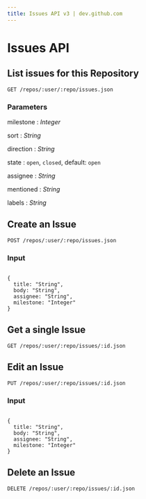 ```yaml
---
title: Issues API v3 | dev.github.com
---
```


# Issues API

## List issues for this Repository

    GET /repos/:user/:repo/issues.json

### Parameters

milestone
: _Integer_

sort
: _String_

direction
: _String_

state
: `open`, `closed`, default: `open`

assignee
: _String_

mentioned
: _String_

labels
: _String_

## Create an Issue

    POST /repos/:user/:repo/issues.json

### Input

<pre class="highlight"><code class="language-javascript">
{
  title: "String",
  body: "String",
  assignee: "String",
  milestone: "Integer"
}
</code></pre>

## Get a single Issue

    GET /repos/:user/:repo/issues/:id.json

## Edit an Issue

    PUT /repos/:user/:repo/issues/:id.json

### Input

<pre class="highlight"><code class="language-javascript">
{
  title: "String",
  body: "String",
  assignee: "String",
  milestone: "Integer"
}
</code></pre>

## Delete an Issue

    DELETE /repos/:user/:repo/issues/:id.json

